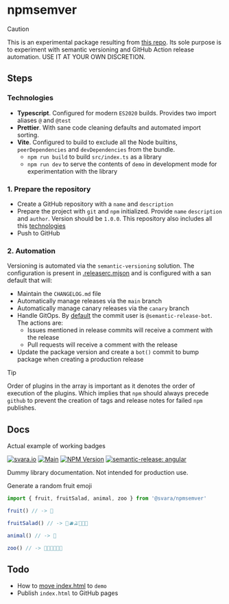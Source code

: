 # npmsemver

> [!CAUTION]
> This is an experimental package resulting from [this repo](https://github.com/svaraborut/npmsemver). Its sole purpose
> is
> to experiment with semantic versioning and GitHub Action release automation. USE IT AT YOUR OWN DISCRETION.

## Steps

### Technologies

- **Typescript**. Configured for modern `ES2020` builds. Provides two import aliases `@` and `@test`
- **Prettier**. With sane code cleaning defaults and automated import sorting.
- **Vite**. Configured to build to exclude all the Node builtins, `peerDependencies` and `devDependencies` from the
  bundle.
    - `npm run build` to build `src/index.ts` as a library
    - `npm run dev` to serve the contents of `demo` in development mode for experimentation with the library

### 1. Prepare the repository

- Create a GitHub repository with a `name` and `description`
- Prepare the project with `git` and `npm` initialized. Provide `name` `description` and `author`. Version should be
  `1.0.0`. This repository also includes all this [technologies](#technologies)
- Push to GitHub

### 2. Automation

Versioning is automated via the `semantic-versioning` solution. The configuration is present
in [.releaserc.mjson](.releaserc.mjs) and is configured with a san default that will:

- Maintain the `CHANGELOG.md` file
- Automatically manage releases via the `main` branch
- Automatically manage canary releases via the `canary` branch
- Handle GitOps. By [default](https://github.com/semantic-release/git) the commit user is `@semantic-release-bot`. The
  actions are:
    - Issues mentioned in release commits will receive a comment with the release
    - Pull requests will receive a comment with the release
- Update the package version and create a `bot()` commit to bump package when creating a production release

> [!TIP]
> Order of plugins in the array is important as it denotes the order of execution of the plugins. Which implies that
`npm` should always precede `github` to prevent the creation of tags and release notes for failed `npm` publishes.

## Docs

Actual example of working badges

[![svara.io](https://img.shields.io/badge/by-svara.io-d5278c)](https://svara.io/)
[![Main](https://github.com/svaraborut/npmsemver/actions/workflows/main.yml/badge.svg)](https://github.com/svaraborut/npmsemver/actions/workflows/main.yml)
[![NPM Version](https://img.shields.io/npm/v/%40svara%2Fnpmsemver)](https://www.npmjs.com/package/@svara/npmsemver)
[![semantic-release: angular](https://img.shields.io/badge/semantic--release-angular-e10079?logo=semantic-release)](https://github.com/semantic-release/semantic-release)

Dummy library documentation. Not intended for production use.

Generate a random fruit emoji

```typescript
import { fruit, fruitSalad, animal, zoo } from '@svara/npmsemver'

fruit() // -> 🍊

fruitSalad() // -> 🥝🫐🫒🍊🍇🍍

animal() // -> 🦎

zoo() // -> 🐞🦋🐓🐢🦝🐴
```

## Todo

- How to [move index.html](https://stackoverflow.com/questions/71295772) to `demo`
- Publish `index.html` to GitHub pages
